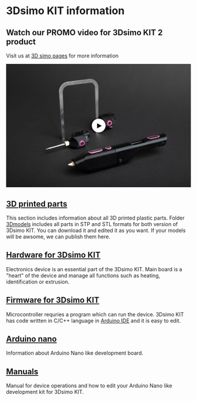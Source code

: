 # 3Dsimo KIT information

## Watch our PROMO video for 3Dsimo KIT 2 product

Visit us at [3D simo pages](https://3dsimo.com/) for more information

[![](documents/pic/video.jpg)](https://www.youtube.com/watch?v=d5TUmM0rqjs)


## [3D printed parts](documents/3Dprint.md)
This section includes information about all 3D printed plastic parts. Folder [3Dmodels](3Dmodels) includes all parts in STP and STL formats for both version of 3Dsimo KIT. You can download it and edited it as you want. If your models will be awsome, we can publish them here.

## [Hardware for 3Dsimo KIT](documents/Hardware.md)
Electronics device is an essential part of the 3Dsimo KIT. Main board is a "heart" of the device and manage all functions such as heating, identification or extrusion. 

## [Firmware for 3Dsimo KIT](documents/Firmware.md)
Microcontroller requries a program which can run the device. 3Dsimo KIT has code written in C/C++ language in [Arduino IDE](https://www.arduino.cc/) and it is easy to edit.

## [Arduino nano](documents/ArduinoNano.md)
Information about Arduino Nano like development board. 

## [Manuals](documents/Manual.md)
Manual for device operations and how to edit your Arduino Nano like development kit for 3Dsimo KIT. 

<!--
## [Material profiles](documents/MaterialProfiles.md)
-->
